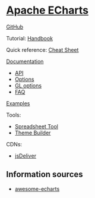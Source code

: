 # [Apache ECharts](https://echarts.apache.org/)
[GitHub](https://github.com/apache/echarts)

Tutorial: [Handbook](https://echarts.apache.org/handbook/)

Quick reference: [Cheat Sheet](https://echarts.apache.org/cheat-sheet.html)

[Documentation](https://echarts.apache.org/zh/feature.html)
- [API](https://echarts.apache.org/api.html)
- [Options](https://echarts.apache.org/option.html)
- [GL options](https://echarts.apache.org/option-gl.html)
- [FAQ](https://echarts.apache.org/faq.html)

[Examples](https://echarts.apache.org/examples/index.html)

Tools:
- [Spreadsheet Tool](https://echarts.apache.org/spreadsheet.html)
- [Theme Builder](https://echarts.apache.org/theme-builder.html)

CDNs:
- [jsDeliver](https://www.jsdelivr.com/package/npm/echarts)

## Information sources
- [awesome-echarts](https://github.com/ecomfe/awesome-echarts)